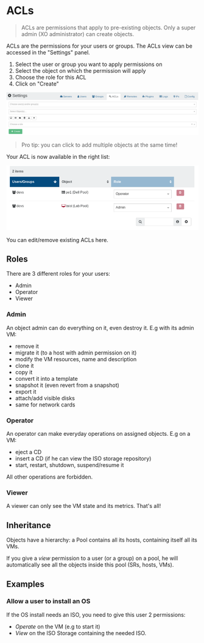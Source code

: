 # ACLs

> ACLs are permissions that apply to pre-existing objects. Only a super admin (XO administrator) can create objects.

ACLs are the permissions for your users or groups. The ACLs view can be accessed in the "Settings" panel.

1. Select the user or group you want to apply permissions on
2. Select the object on which the permission will apply
3. Choose the role for this ACL
4. Click on "Create"

![](./assets/createacl.png)

> Pro tip: you can click to add multiple objects at the same time!

Your ACL is now available in the right list:

![](./assets/acllist.png)

You can edit/remove existing ACLs here.

## Roles

There are 3 different roles for your users:

* Admin
* Operator
* Viewer

### Admin

An object admin can do everything on it, even destroy it. E.g with its admin VM:

* remove it
* migrate it (to a host with admin permission on it)
* modify the VM resources, name and description
* clone it
* copy it
* convert it into a template
* snapshot it (even revert from a snapshot)
* export it
* attach/add visible disks
* same for network cards

### Operator

An operator can make everyday operations on assigned objects. E.g on a VM:

* eject a CD
* insert a CD (if he can view the ISO storage repository)
* start, restart, shutdown, suspend/resume it

All other operations are forbidden.

### Viewer

A viewer can only see the VM state and its metrics. That's all!

## Inheritance

Objects have a hierarchy: a Pool contains all its hosts, containing itself all its VMs.

If you give a *view* permission to a user (or a group) on a pool, he will automatically see all the objects inside this pool (SRs, hosts, VMs).

## Examples

### Allow a user to install an OS

If the OS install needs an ISO, you need to give this user 2 permissions:

* *Operate* on the VM (e.g to start it)
* *View* on the ISO Storage containing the needed ISO.
